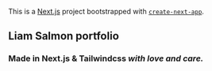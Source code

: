 This is a [Next.js](https://nextjs.org/) project bootstrapped with [`create-next-app`](https://github.com/vercel/next.js/tree/canary/packages/create-next-app).

## Liam Salmon portfolio
### Made in Next.js & Tailwindcss *with love and care.*
